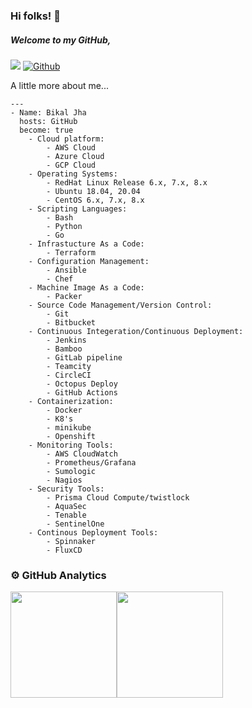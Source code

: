 ### Hi folks! 👋

##### Welcome to my GitHub,

![](https://visitor-badge.laobi.icu/badge?page_id=jhabikal21) [![Github](https://img.shields.io/github/followers/jhabikal21?label=Follow&style=social)](https://github.com/jhabikal21)

A little more about me...

```
---
- Name: Bikal Jha
  hosts: GitHub
  become: true
    - Cloud platform:
        - AWS Cloud
        - Azure Cloud
        - GCP Cloud
    - Operating Systems:
        - RedHat Linux Release 6.x, 7.x, 8.x
        - Ubuntu 18.04, 20.04
        - CentOS 6.x, 7.x, 8.x
    - Scripting Languages:
        - Bash
        - Python 
        - Go   
    - Infrastucture As a Code:
        - Terraform
    - Configuration Management:
        - Ansible
        - Chef
    - Machine Image As a Code: 
        - Packer
    - Source Code Management/Version Control:
        - Git
        - Bitbucket
    - Continuous Integeration/Continuous Deployment:
        - Jenkins
        - Bamboo
        - GitLab pipeline
        - Teamcity
        - CircleCI
        - Octopus Deploy
        - GitHub Actions        
    - Containerization:
        - Docker
        - K8's
        - minikube
        - Openshift
    - Monitoring Tools:
        - AWS CloudWatch
        - Prometheus/Grafana
        - Sumologic
        - Nagios
    - Security Tools: 
        - Prisma Cloud Compute/twistlock
        - AquaSec
        - Tenable
        - SentinelOne
    - Continous Deployment Tools:
        - Spinnaker
        - FluxCD
```     

### ⚙️ GitHub Analytics

<img height="170px" src="https://github-readme-stats.vercel.app/api?username=jhabikal21&include_all_commits=true&count_private=true&show_icons=true&theme=chartreuse-dark&card" /><img height="170px" src="https://github-readme-stats.vercel.app/api/top-langs/?username=jhabikal21&include_all_commits=true&count_private=true&show_icons=true&theme=chartreuse-dark&layout=compact" />
